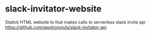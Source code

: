 # slack-invitator-website
Statick HTML website to that makes calls to serverless slack invite api https://github.com/awshonolulu/slack-invitator-api
